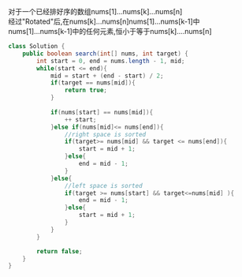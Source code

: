 对于一个已经排好序的数组nums[1]...nums[k]...nums[n]   
经过"Rotated"后,在nums[k]...nums[n]nums[1]...nums[k-1]中   
nums[1]...nums[k-1]中的任何元素,恒小于等于nums[k]....nums[n]   
```java
class Solution {
    public boolean search(int[] nums, int target) {
        int start = 0, end = nums.length - 1, mid;
        while(start <= end){
            mid = start + (end - start) / 2;
            if(target == nums[mid]){
                return true;
            }
            
            if(nums[start] == nums[mid]){
                ++ start;
            }else if(nums[mid]<= nums[end]){
                //right space is sorted
                if(target>= nums[mid] && target <= nums[end]){
                    start = mid + 1;
                }else{
                    end = mid - 1;
                }
            }else{
                //left space is sorted
                if(target >= nums[start] && target<=nums[mid] ){
                    end = mid - 1;
                }else{
                    start = mid + 1;
                }
            }
        }

        return false;
    }
}
```
